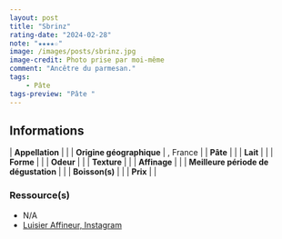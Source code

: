 ```yaml
---
layout: post
title: "Sbrinz"
rating-date: "2024-02-28"
note: "★★★★☆"
image: /images/posts/sbrinz.jpg
image-credit: Photo prise par moi-même
comment: "Ancêtre du parmesan."
tags:
    - Pâte 
tags-preview: "Pâte "
---
```


## Informations

| **Appellation** |  |
| **Origine géographique** | , France |
| **Pâte** |  |
| **Lait** |  |
| **Forme** |  |
| **Odeur** |  |
| **Texture** |  |
| **Affinage** |  |
| **Meilleure période de dégustation** |  |
| **Boisson(s)** |  |
| **Prix** |  |

### Ressource(s)
* N/A
* [Luisier Affineur, Instagram](https://www.instagram.com/reel/C8m2bnEsI91/?igsh=MTBvbWo2dzFndDE3dQ==)